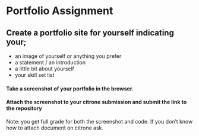 # Portfolio Assignment

## Create a portfolio site for yourself indicating your;

- an image of yourself or anything you prefer
- a statement / an introduction
- a little bit about yourself
- your skill set list

#### Take a screenshot of your portfolio in the browser.
#### Attach the screenshot to your citrone submission and submit the link to the repository
Note: you get full grade for both the screenshot and code. If you don’t know how to attach document on citrone ask.

